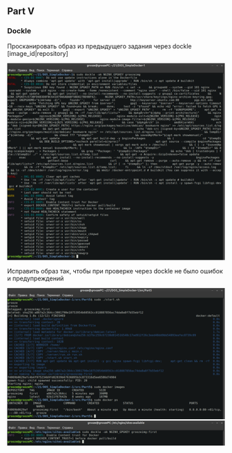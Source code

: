 ## Part V
### Dockle

Просканировать образ из предыдущего задания через dockle [image_id|repository]

![01](screens/01.png)

Исправить образ так, чтобы при проверке через dockle не было ошибок и предупреждений

![02](screens/02.png)
![03](screens/03.png)
